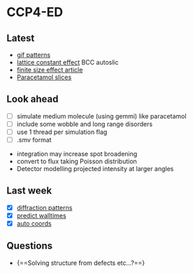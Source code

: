 # CCP4-ED

## Latest
- [gif patterns](/projects/multislice/figures/bcc_pattern.gif)
- [lattice constant effect](/projects/multislice/applications/#lattice-constant-effect)  BCC autoslic
- [finite size effect article](/articles/Rodriguez2010_SimulaTEM_Multislice_simulations_for_general_objects.pdf)
- [Paracetamol slices](/projects/multislice/applications/#paracetamol)

## Look ahead
- [ ] simulate medium molecule (using gemmi) like paracetamol
- [ ] include some wobble and long range disorders
- [ ] use 1 thread per simulation flag
- [ ] .smv format
- integration may increase spot broadening
- convert to flux taking Poisson distribution
- Detector modelling projected intensity at larger angles

## Last week
- [x] [diffraction patterns](/projects/multislice/applications/#si-diffraction-patterns)
- [x] [predict walltimes](/projects/multislice/temsim/#walltime)
- [x] [auto coords](/projects/multislice/temsim/#datafile-generation)

## Questions

- {==Solving structure from defects etc...?==}
